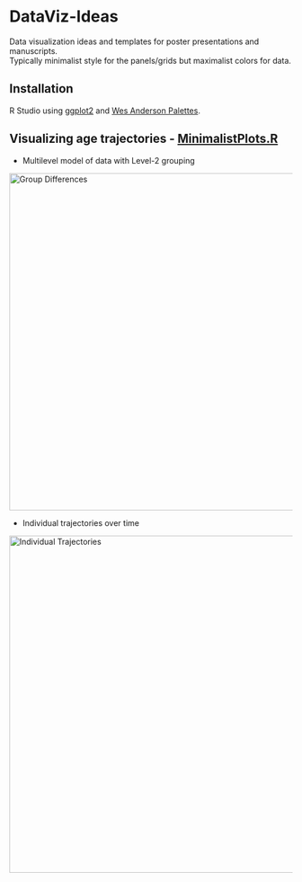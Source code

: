 # DataViz-Ideas
Data visualization ideas and templates for poster presentations and manuscripts. <br>
Typically minimalist style for the panels/grids but maximalist colors for data. 

<h2>Installation</h2>

R Studio using [ggplot2](https://github.com/tidyverse/ggplot2) and [Wes Anderson Palettes](https://github.com/karthik/wesanderson).

<h2>Visualizing age trajectories - <a href="https://github.com/pearlynne/DataViz-Ideas/blob/main/MinimalistPlots.R">MinimalistPlots.R</a> </h2>

* Multilevel model of  data with Level-2 grouping  
<img src="https://user-images.githubusercontent.com/41930579/132595070-b75f32c9-4807-44ed-bd74-7006093783ea.png" alt="Group Differences" width="600"/>

* Individual trajectories over time 
<img src="https://user-images.githubusercontent.com/41930579/132595073-1d20efaf-62a8-480c-9ede-99a4c33b3387.png " alt="Individual Trajectories" width="600"/>

